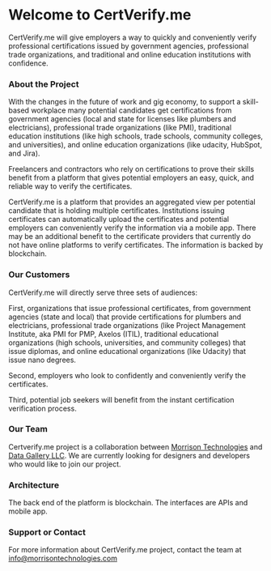 # Welcome to CertVerify.me #
CertVerify.me will give employers a way to quickly and conveniently verify professional certifications issued by government agencies, professional trade organizations, and traditional and online education institutions with confidence.

### About the Project ### 
With the changes in the future of work and gig economy, to support a skill-based workplace many potential candidates get certifications from government agencies (local and state for licenses like plumbers and electricians), professional trade organizations (like PMI), traditional education institutions (like high schools, trade schools, community colleges, and universities), and online education organizations (like udacity, HubSpot, and Jira).

Freelancers and contractors who rely on certifications to prove their skills benefit from a platform that gives potential employers an easy, quick, and reliable way to verify the certificates.

CertVerify.me is a platform that provides an aggregated view per potential candidate that is holding multiple certificates. Institutions issuing certificates can automatically upload the certificates and potential employers can conveniently verify the information via a mobile app. There may be an additional benefit to the certificate providers that currently do not have online platforms to verify certificates. The information is backed by blockchain.

### Our Customers ### 
CertVerify.me will directly serve three sets of audiences:

First, organizations that issue professional certificates, from government agencies (state and local) that provide certifications for plumbers and electricians, professional trade organizations (like Project Management Institute, aka PMI for PMP, Axelos (ITIL), traditional educational organizations (high schools, universities, and community colleges) that issue diplomas, and online educational organizations (like Udacity) that issue nano degrees.

Second, employers who look to confidently and conveniently verify the certificates.

Third, potential job seekers will benefit from the instant certification verification process.

### Our Team ### 
Certverify.me project is a collaboration between [Morrison Technologies](https://www.morrisontechnologies.com) and [Data Gallery LLC](https://www.datagallery.io).  We are currently looking for designers and developers who would like to join our project.

### Architecture ### 
The back end of the platform is blockchain. The interfaces are APIs and mobile app.

### Support or Contact ###
For more information about CertVerify.me project, contact the team at info@morrisontechnologies.com
